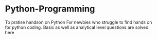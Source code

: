 # Python-Programming
To pratise handson on Python 
For newbies who struggle to find hands on for python coding. Basic as well as analytical level questions are solved here
